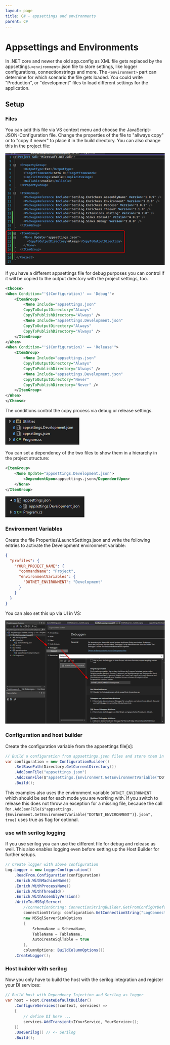 ```yaml
---
layout: page
title: C# - appsettings and environments
parent: C#
---
```


# Appsettings and Environments

In .NET core and newer the old app.config as XML file gets replaced by the appsettings.`<environment>`.json file to store settings, like logger configurations, connectionstrings and more. The `<environment>` part can determine for which scenario the file gets loaded. You could write "Production", or "development" files to load different settings for the application.

## Setup

### Files

You can add this file via VS context menu and choose the JavaScript-JSON-Configuration file. Change the properties of the file to "allways copy" or to "copy if newer" to place it in the build directory. You can also change this in the project file:

[![appsettings allway copy](/assets/images/articles/appsettings-environment/project-settings.png)](/assets/images/articles/appsettings-environment/project-settings.png)

If you have a different appsettings file for debug purposes you can control if it will be copied to the output directory with the project settings, too. 

```xml
<Choose>
<When Condition="'$(Configuration)' == 'Debug'">
    <ItemGroup>
        <None Include="appsettings.json" 
        CopyToOutputDirectory="Always" 
        CopyToPublishDirectory="Always" />
        <None Include="appsettings.Development.json" 
        CopyToOutputDirectory="Always" 
        CopyToPublishDirectory="Always" />
    </ItemGroup>
</When>
<When Condition="'$(Configuration)' == 'Release'">
    <ItemGroup>
        <None Include="appsettings.json" 
        CopyToOutputDirectory="Always" 
        CopyToPublishDirectory="Always" />
        <None Include="appsettings.Development.json" 
        CopyToOutputDirectory="Never" 
        CopyToPublishDirectory="Never" />
    </ItemGroup>
</When>
</Choose>
```

The conditions control the copy process via debug or release settings. 

[![file dependency](/assets/images/articles/appsettings-environment/file-dependency.png)](/assets/images/articles/appsettings-environment/file-dependency.png)

You can set a dependency of the two files to show them in a hierarchy in the project structure:

```xml
<ItemGroup>
    <None Update="appsettings.Development.json">
        <DependentUpon>appsettings.json</DependentUpon>
    </None>
</ItemGroup>
```

[![file dependency](/assets/images/articles/appsettings-environment/file-dependency-set.png)](/assets/images/articles/appsettings-environment/file-dependency-set.png)


### Environment Variables

Create the file Properties\LaunchSettings.json and write the following entries to activate the Development environment variable:

```json
{
  "profiles": {
    "YOUR_PROJECT_NAME": {
      "commandName": "Project",
      "environmentVariables": {
        "DOTNET_ENVIRONMENT": "Development"
      }
    }
  }
}
```
You can also set this up via UI in VS:

[![launchsettings](/assets/images/articles/appsettings-environment/launchsettings-gui.png)](/assets/images/articles/appsettings-environment/launchsettings-gui.png)


### Configuration and host builder

Create the configuration variable from the appsettings file[s]: 

```csharp
// Build a configuration from appsettings.json files and store them in the var
var configuration = new ConfigurationBuilder()
    .SetBasePath(Directory.GetCurrentDirectory())
    .AddJsonFile("appsettings.json")
    .AddJsonFile($"appsettings.{Environment.GetEnvironmentVariable("DOTNET_ENVIRONMENT")}.json", true)
    .Build();
```

This examples also uses the environment variable `DOTNET_ENVIRONMENT` which should be set for each mode you are working with. If you switch to release this does not throw an exception for a missing file, because the call for `.AddJsonFile($"appsettings.{Environment.GetEnvironmentVariable("DOTNET_ENVIRONMENT")}.json", true)` uses true as flag for optional.


### use with serilog logging

If you use serilog you can use the different file for debug and release as well. This also enables logging even before setting up the Host Builder for further setups.

```csharp
// Create logger with above configuration
Log.Logger = new LoggerConfiguration()
    .ReadFrom.Configuration(configuration)
    .Enrich.WithMachineName()
    .Enrich.WithProcessName()
    .Enrich.WithThreadId()
    .Enrich.WithAssemblyVersion()
    .WriteTo.MSSqlServer(
        //connectionString: ConnectionStringBuilder.GetFromConfigOrDefault(configuration),
        connectionString: configuration.GetConnectionString("LogConnectionString"),
        new MSSqlServerSinkOptions
        {
            SchemaName = SchemaName,
            TableName = TableName,
            AutoCreateSqlTable = true
        },
        columnOptions: BuildColumnOptions())
    .CreateLogger();
```


### Host builder with serilog

Now you only have to build the host with the serilog integration and register your DI services:

```csharp
// Build host with Dependency Injection and Serilog as logger
var host = Host.CreateDefaultBuilder()
    .ConfigureServices((context, services) =>
    {
        // define DI here ...
        services.AddTransient<IYourService, YourService>();
    })
    .UseSerilog() // <- Serilog
    .Build();
```
